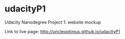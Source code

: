 udacityP1
=========

Udacity Nanodegree Project 1: website mockup

Link to live page: http://uncleoptimus.github.io/udacityP1
